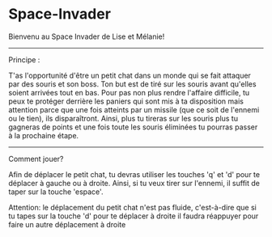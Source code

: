 # Space-Invader

Bienvenu au Space Invader de Lise et Mélanie!

-----------------------------------------------------------------------------
Principe : 

T'as l'opportunité d'être un petit chat dans un monde qui se fait attaquer par des souris et son boss. Ton but est de tiré sur les souris avant qu'elles soient arrivées tout en bas. Pour pas non plus rendre l'affaire difficile, tu peux te protéger derrière les paniers qui sont mis à ta disposition mais attention parce que une fois atteints par un missile (que ce soit de l'ennemi ou le tien), ils disparaîtront. Ainsi, plus tu tireras sur les souris plus tu gagneras de points et une fois toute les souris éliminées tu pourras passer à la prochaine étape.
 
------------------------------------------------------------------------------
Comment jouer? 

Afin de déplacer le petit chat, tu devras utiliser les touches 'q' et 'd' pour te déplacer à gauche ou à droite. Ainsi, si tu veux tirer sur l'ennemi, il suffit de taper sur la touche 'espace'.

Attention: le déplacement du petit chat n'est pas fluide, c'est-à-dire que si tu tapes sur la touche 'd' pour te déplacer à droite il faudra réappuyer pour faire un autre déplacement à droite


